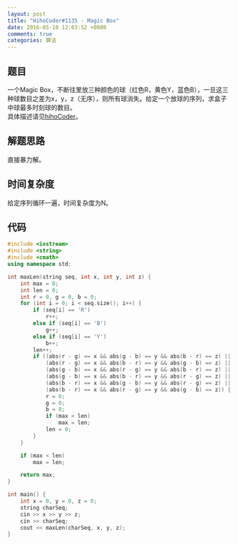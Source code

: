 ```yaml
---
layout: post
title: "HihoCoder#1135 - Magic Box"
date: 2016-05-10 12:03:52 +0800
comments: true
categories: 算法
---
```


## 题目
一个Magic Box，不断往里放三种颜色的球（红色R，黄色Y，蓝色B），一旦这三种球数目之差为x，y，z（无序），则所有球消失。给定一个放球的序列，求盒子中球最多时刻球的数目。  
具体描述请见[hihoCoder](http://hihocoder.com/problemset/problem/1135)。
<!--more-->
## 解题思路
直接暴力解。
## 时间复杂度
给定序列循环一遍，时间复杂度为N。
## 代码
```c++
#include <iostream>
#include <string>
#include <cmath>
using namespace std;

int maxLen(string seq, int x, int y, int z) {
	int max = 0;
	int len = 0;
	int r = 0, g = 0, b = 0;
	for (int i = 0; i < seq.size(); i++) {
		if (seq[i] == 'R')
			r++;
		else if (seq[i] == 'B')
			g++;
		else if (seq[i] == 'Y')
			b++;
		len++;
		if ((abs(r - g) == x && abs(g - b) == y && abs(b - r) == z) ||
			(abs(r - g) == x && abs(b - r) == y && abs(g - b) == z) ||
			(abs(g - b) == x && abs(r - g) == y && abs(b - r) == z) ||
			(abs(g - b) == x && abs(b - r) == y && abs(r - g) == z) ||
			(abs(b - r) == x && abs(g - b) == y && abs(r - g) == z) ||
			(abs(b - r) == x && abs(r - g) == y && abs(g - b) == z)) {
			r = 0;
			g = 0;
			b = 0;
			if (max < len)
				max = len;
			len = 0;
		}
	}

	if (max < len)
		max = len;

	return max;
}

int main() {
	int x = 0, y = 0, z = 0;
	string charSeq;
	cin >> x >> y >> z;
	cin >> charSeq;
	cout << maxLen(charSeq, x, y, z);
}
```
